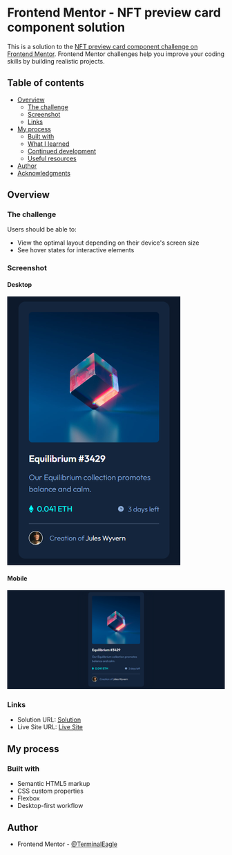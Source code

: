# Frontend Mentor - NFT preview card component solution

This is a solution to the [NFT preview card component challenge on Frontend Mentor](https://www.frontendmentor.io/challenges/nft-preview-card-component-SbdUL_w0U). Frontend Mentor challenges help you improve your coding skills by building realistic projects.

## Table of contents

- [Overview](#overview)
  - [The challenge](#the-challenge)
  - [Screenshot](#screenshot)
  - [Links](#links)
- [My process](#my-process)
  - [Built with](#built-with)
  - [What I learned](#what-i-learned)
  - [Continued development](#continued-development)
  - [Useful resources](#useful-resources)
- [Author](#author)
- [Acknowledgments](#acknowledgments)

## Overview

### The challenge

Users should be able to:

- View the optimal layout depending on their device's screen size
- See hover states for interactive elements

### Screenshot

#### Desktop

![](./desktop-design.png)

#### Mobile

![](./mobile-design.png)

### Links

- Solution URL: [Solution](https://github.com/TerminalEagle/NFT-Preview-Card)
- Live Site URL: [Live Site](https://terminaleagle.github.io/NFT-Preview-Card/)

## My process

### Built with

- Semantic HTML5 markup
- CSS custom properties
- Flexbox
- Desktop-first workflow

## Author

- Frontend Mentor - [@TerminalEagle](https://www.frontendmentor.io/profile/TerminalEagle)
